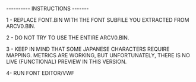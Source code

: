 \---------- INSTRUCTIONS -------




1 - REPLACE FONT.BIN WITH THE FONT SUBFILE YOU EXTRACTED FROM ARCV0.BIN.

2 - DO NOT TRY TO USE THE ENTIRE ARCV0.BIN.

3 - KEEP IN MIND THAT SOME JAPANESE CHARACTERS REQUIRE MAPPING. METRICS ARE WORKING, BUT UNFORTUNATELY, THERE IS NO LIVE (FUNCTIONAL) PREVIEW IN THIS VERSION.

4- RUN FONT EDITOR/VWF
